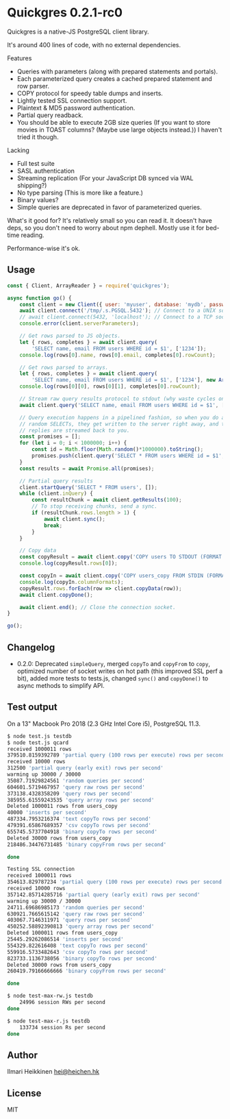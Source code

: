 # Quickgres 0.2.1-rc0

Quickgres is a native-JS PostgreSQL client library.

It's around 400 lines of code, with no external dependencies.

Features
 * Queries with parameters (along with prepared statements and portals).
 * Each parameterized query creates a cached prepared statement and row parser.
 * COPY protocol for speedy table dumps and inserts.
 * Lightly tested SSL connection support.
 * Plaintext & MD5 password authentication.
 * Partial query readback.
 * You should be able to execute 2GB size queries (If you want to store movies in TOAST columns? (Maybe use large objects instead.)) I haven't tried it though.
 
Lacking
 * Full test suite
 * SASL authentication
 * Streaming replication (For your JavaScript DB synced via WAL shipping?)
 * No type parsing (This is more like a feature.)
 * Binary values?
 * Simple queries are deprecated in favor of parameterized queries.

What's it good for? It's relatively small so you can read it. It doesn't have deps, so you don't need to worry about npm dephell. Mostly use it for bed-time reading.

Performance-wise it's ok.


## Usage 

```javascript
const { Client, ArrayReader } = require('quickgres'); 

async function go() {
    const client = new Client({ user: 'myuser', database: 'mydb', password: 'mypass' });
    await client.connect('/tmp/.s.PGSQL.5432'); // Connect to a UNIX socket.
    // await client.connect(5432, 'localhost'); // Connect to a TCP socket.
    console.error(client.serverParameters);

    // Get rows parsed to JS objects.
    let { rows, completes } = await client.query(
        'SELECT name, email FROM users WHERE id = $1', ['1234']);
    console.log(rows[0].name, rows[0].email, completes[0].rowCount);

    // Get rows parsed to arrays.
    let { rows, completes } = await client.query(
        'SELECT name, email FROM users WHERE id = $1', ['1234'], new ArrayReader());
    console.log(rows[0][0], rows[0][1], completes[0].rowCount);

    // Stream raw query results protocol to stdout (why waste cycles on parsing data...)
    await client.query('SELECT name, email FROM users WHERE id = $1', ['1234'], process.stdout);

    // Query execution happens in a pipelined fashion, so when you do a million 
    // random SELECTs, they get written to the server right away, and the server
    // replies are streamed back to you.
    const promises = [];
    for (let i = 0; i < 1000000; i++) {
        const id = Math.floor(Math.random()*1000000).toString();
        promises.push(client.query('SELECT * FROM users WHERE id = $1', [id]));
    }
    const results = await Promise.all(promises);

    // Partial query results
    client.startQuery('SELECT * FROM users', []);
    while (client.inQuery) {
        const resultChunk = await client.getResults(100);
        // To stop receiving chunks, send a sync.
        if (resultChunk.rows.length > 1) {
            await client.sync();
            break;
        }
    }

    // Copy data
    const copyResult = await client.copy('COPY users TO STDOUT (FORMAT binary)');
    console.log(copyResult.rows[0]);

    const copyIn = await client.copy('COPY users_copy FROM STDIN (FORMAT binary)');
    console.log(copyIn.columnFormats);
    copyResult.rows.forEach(row => client.copyData(row));
    await client.copyDone();

    await client.end(); // Close the connection socket.
}

go();
```

## Changelog

 * 0.2.0: Deprecated `simpleQuery`, merged `copyTo` and `copyFrom` to `copy`, optimized number of socket writes on hot path (this improved SSL perf a bit), added more tests to tests.js, changed `sync()` and `copyDone()` to async methods to simplify API.

## Test output

On a 13" Macbook Pro 2018 (2.3 GHz Intel Core i5), PostgreSQL 11.3.

```bash
$ node test.js testdb
$ node test.js qcard
received 1000011 rows
379510.8159392789 'partial query (100 rows per execute) rows per second'
received 10000 rows
312500 'partial query (early exit) rows per second'
warming up 30000 / 30000     
35087.71929824561 'random queries per second'
604601.5719467957 'query raw rows per second'
373138.4328358209 'query rows per second'
385955.61559243535 'query array rows per second'
Deleted 1000011 rows from users_copy
40000 'inserts per second'
487334.7953216374 'text copyTo rows per second'
479391.65867689357 'csv copyTo rows per second'
655745.5737704918 'binary copyTo rows per second'
Deleted 30000 rows from users_copy
218486.34476731485 'binary copyFrom rows per second'

done

Testing SSL connection
received 1000011 rows
354613.829787234 'partial query (100 rows per execute) rows per second'
received 10000 rows
357142.85714285716 'partial query (early exit) rows per second'
warming up 30000 / 30000     
24711.69686985173 'random queries per second'
630921.7665615142 'query raw rows per second'
403067.7146311971 'query rows per second'
450252.58892390813 'query array rows per second'
Deleted 1000011 rows from users_copy
25445.29262086514 'inserts per second'
554329.822616408 'text copyTo rows per second'
559916.5733482643 'csv copyTo rows per second'
823733.1136738056 'binary copyTo rows per second'
Deleted 30000 rows from users_copy
260419.79166666666 'binary copyFrom rows per second'

done

$ node test-max-rw.js testdb
    24996 session RWs per second              
done

$ node test-max-r.js testdb
    133734 session Rs per second              
done
```

## Author
Ilmari Heikkinen <hei@heichen.hk>

## License
MIT